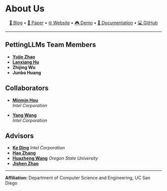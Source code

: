 # About Us

<p align="center">
  <a href="https://www.notion.so/STRONGER-TOGETHER-ON-POLICY-REINFORCEMENT-LEARNING-FOR-COLLABORATIVE-LLMS-2833b123b9438102b496d3673c8b4094?source=copy_link">📝 Blog</a> •
  <a href="https://arxiv.org/pdf/2510.11062">📄 Paper</a> •
  <a href="https://pettingllms.github.io">🌐 Website</a> •
  <a href="https://www.youtube.com/watch?v=8WM-gVTrSBc">🎮 Demo</a> •
  <a href="https://pettingllms.readthedocs.io/">📖 Documentation</a> •
  <a href="https://github.com/pettingllms-ai/PettingLLMs">💻 GitHub</a>
</p>

---

## PettingLLMs Team Members

- **[Yujie Zhao](https://norahyujiezhao.github.io/)**
- **[Lanxiang Hu](https://snyhlxde1.github.io/)**
- **Zhijing Wu**
- **Junbo Huang**


## Collaborators

- **[Minmin Hou](https://www.linkedin.com/in/minmin-hou-25555858/)**  
  *Intel Corporation*

- **[Yang Wang](https://www.linkedin.com/in/yang-wang-24aa8180/)**  
  *Intel Corporation*

## Advisors

- **[Ke Ding](https://www.linkedin.com/in/dingke/)**
    *Intel Corporation*
- **[Hao Zhang](https://cseweb.ucsd.edu/~haozhang/)**
- **[Huazheng Wang](https://huazhengwang.github.io/)**
    *Oregon State University*
- **[Jishen Zhao](https://cseweb.ucsd.edu/~jzhao/index.html)**

---

**Affiliation:** Department of Computer Science and Engineering, UC San Diego

